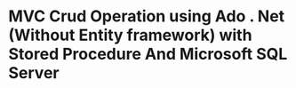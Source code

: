 # MVC Crud Operation using Ado . Net (Without Entity framework) with Stored Procedure And Microsoft SQL Server
